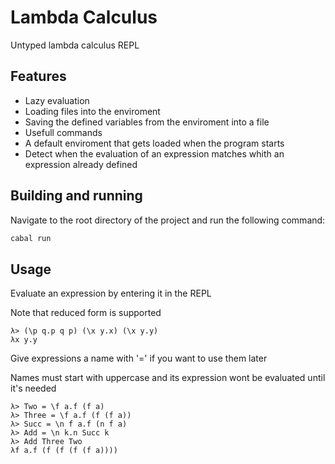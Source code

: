 # Lambda Calculus
Untyped lambda calculus REPL

## Features
 - Lazy evaluation
 - Loading files into the enviroment
 - Saving the defined variables from the enviroment into a file
 - Usefull commands
 - A default enviroment that gets loaded when the program starts
 - Detect when the evaluation of an expression matches whith an expression already defined

## Building and running

Navigate to the root directory of the project and run the following command:

```bash
cabal run
```

## Usage
Evaluate an expression by entering it in the REPL

Note that reduced form is supported

```lambda
λ> (\p q.p q p) (\x y.x) (\x y.y)
λx y.y
```
Give expressions a name with '=' if you want to use them later

Names must start with uppercase and its expression wont be evaluated until it's needed
```lambda
λ> Two = \f a.f (f a)
λ> Three = \f a.f (f (f a))
λ> Succ = \n f a.f (n f a)
λ> Add = \n k.n Succ k
λ> Add Three Two
λf a.f (f (f (f (f a))))
```